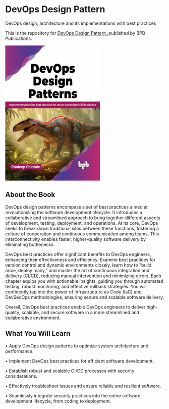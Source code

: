 # DevOps Design Pattern

DevOps design, architecture and its implementations with best practices

This is the repository for [DevOps Design Pattern
](https://bpbonline.com/products/devops-design-pattern?_pos=1&_sid=d818d0acf&_ss=r&variant=43095252828360),published by BPB Publications.

<img src="9789355519924.jpg">

## About the Book
DevOps design patterns encompass a set of best practices aimed at revolutionizing the software development lifecycle. It introduces a collaborative and streamlined approach to bring together different aspects of development, testing, deployment, and operations. At its core, DevOps seeks to break down traditional silos between these functions, fostering a culture of cooperation and continuous communication among teams. This interconnectivity enables faster, higher-quality software delivery by eliminating bottlenecks.       

DevOps best practices offer significant benefits to DevOps engineers, enhancing their effectiveness and efficiency. Examine best practices for version control and dynamic environments closely, learn how to "build once, deploy many," and master the art of continuous integration and delivery (CI/CD), reducing manual intervention and minimizing errors. Each chapter equips you with actionable insights, guiding you through automated testing, robust monitoring, and effective rollback strategies. You will confidently tap into the power of Infrastructure as Code (IaC) and DevSecOps methodologies, ensuring secure and scalable software delivery.

Overall, DevOps best practices enable DevOps engineers to deliver high-quality, scalable, and secure software in a more streamlined and collaborative environment. 

## What You Will Learn
• Apply DevOps design patterns to optimize system architecture and performance.

• Implement DevOps best practices for efficient software development.

• Establish robust and scalable CI/CD processes with security considerations.

• Effectively troubleshoot issues and ensure reliable and resilient software.

• Seamlessly integrate security practices into the entire software development lifecycle, from coding to deployment.
